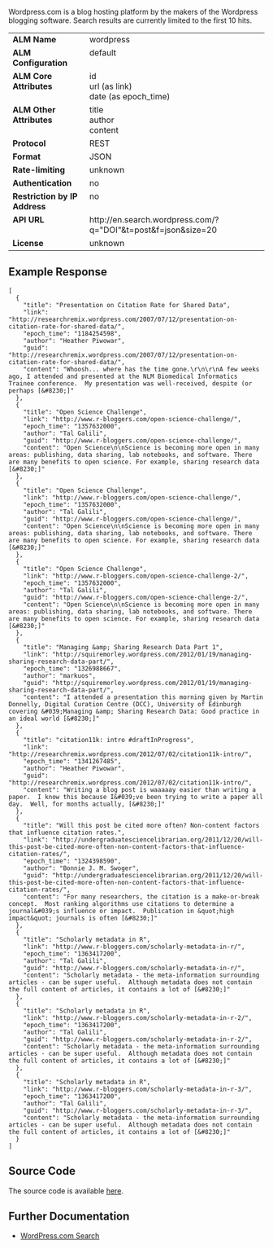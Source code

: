 Wordpress.com is a blog hosting platform by the makers of the Wordpress blogging software. Search results are currently limited to the first 10 hits.

<table width=100% border="0" cellspacing="0" cellpadding="0">
<tbody>
<tr>
<td valign="top" width=30%><strong>ALM Name</strong></td>
<td valign="top" width=70%>wordpress</td>
</tr>
<tr>
<td valign="top" width=20%><strong>ALM Configuration</strong></td>
<td valign="top" width=80%>default</td>
</tr>
<tr>
<td valign="top" width=20%><strong>ALM Core Attributes</strong></td>
<td valign="top" width=80%>id<br/>url (as link)<br/>date (as epoch_time)</td>
</tr>
<td valign="top" width=20%><strong>ALM Other Attributes</strong></td>
<td valign="top" width=80%>title<br/>author<br/>content</td>
</tr>
<tr>
<td valign="top" width=30%><strong>Protocol</strong></td>
<td valign="top" width=70%>REST</td>
</tr>
<tr>
<td valign="top" width=30%><strong>Format</strong></td>
<td valign="top" width=70%>JSON</td>
</tr>
<tr>
<td valign="top" width=20%><strong>Rate-limiting</strong></td>
<td valign="top" width=80%>unknown</td>
</tr>
<tr>
<td valign="top" width=20%><strong>Authentication</strong></td>
<td valign="top" width=80%>no</td>
</tr>
<tr>
<td valign="top" width=20%><strong>Restriction by IP Address</strong></td>
<td valign="top" width=80%>no</td>
</tr>
<tr>
<td valign="top" width=20%><strong>API URL</strong></td>
<td valign="top" width=80%>http://en.search.wordpress.com/?q="DOI"&t=post&f=json&size=20</td>
</tr>
<tr>
<td valign="top" width=20%><strong>License</strong></td>
<td valign="top" width=80%>unknown</td>
</tr>
</tbody>
</table>

## Example Response

    [
      {
        "title": "Presentation on Citation Rate for Shared Data",
        "link": "http://researchremix.wordpress.com/2007/07/12/presentation-on-citation-rate-for-shared-data/",
        "epoch_time": "1184254598",
        "author": "Heather Piwowar",
        "guid": "http://researchremix.wordpress.com/2007/07/12/presentation-on-citation-rate-for-shared-data/",
        "content": "Whoosh... where has the time gone.\r\n\r\nA few weeks ago, I attended and presented at the NLM Biomedical Informatics Trainee conference.  My presentation was well-received, despite (or perhaps [&#8230;]"
      },
      {
        "title": "Open Science Challenge",
        "link": "http://www.r-bloggers.com/open-science-challenge/",
        "epoch_time": "1357632000",
        "author": "Tal Galili",
        "guid": "http://www.r-bloggers.com/open-science-challenge/",
        "content": "Open Science\n\nScience is becoming more open in many areas: publishing, data sharing, lab notebooks, and software. There are many benefits to open science. For example, sharing research data [&#8230;]"
      },
      {
        "title": "Open Science Challenge",
        "link": "http://www.r-bloggers.com/open-science-challenge/",
        "epoch_time": "1357632000",
        "author": "Tal Galili",
        "guid": "http://www.r-bloggers.com/open-science-challenge/",
        "content": "Open Science\n\nScience is becoming more open in many areas: publishing, data sharing, lab notebooks, and software. There are many benefits to open science. For example, sharing research data [&#8230;]"
      },
      {
        "title": "Open Science Challenge",
        "link": "http://www.r-bloggers.com/open-science-challenge-2/",
        "epoch_time": "1357632000",
        "author": "Tal Galili",
        "guid": "http://www.r-bloggers.com/open-science-challenge-2/",
        "content": "Open Science\n\nScience is becoming more open in many areas: publishing, data sharing, lab notebooks, and software. There are many benefits to open science. For example, sharing research data [&#8230;]"
      },
      {
        "title": "Managing &amp; Sharing Research Data Part 1",
        "link": "http://squiremorley.wordpress.com/2012/01/19/managing-sharing-research-data-part/",
        "epoch_time": "1326988667",
        "author": "markuos",
        "guid": "http://squiremorley.wordpress.com/2012/01/19/managing-sharing-research-data-part/",
        "content": "I attended a presentation this morning given by Martin Donnelly, Digital Curation Centre (DCC), University of Edinburgh covering &#039;Managing &amp; Sharing Research Data: Good practice in an ideal world [&#8230;]"
      },
      {
        "title": "citation11k: intro #draftInProgress",
        "link": "http://researchremix.wordpress.com/2012/07/02/citation11k-intro/",
        "epoch_time": "1341267485",
        "author": "Heather Piwowar",
        "guid": "http://researchremix.wordpress.com/2012/07/02/citation11k-intro/",
        "content": "Writing a blog post is waaaaay easier than writing a paper.  I know this because I&#039;ve been trying to write a paper all day.  Well, for months actually, [&#8230;]"
      },
      {
        "title": "Will this post be cited more often? Non-content factors that influence citation rates.",
        "link": "http://undergraduatesciencelibrarian.org/2011/12/20/will-this-post-be-cited-more-often-non-content-factors-that-influence-citation-rates/",
        "epoch_time": "1324398590",
        "author": "Bonnie J. M. Swoger",
        "guid": "http://undergraduatesciencelibrarian.org/2011/12/20/will-this-post-be-cited-more-often-non-content-factors-that-influence-citation-rates/",
        "content": "For many researchers, the citation is a make-or-break concept.  Most ranking algorithms use citations to determine a journal&#039;s influence or impact.  Publication in &quot;high impact&quot; journals is often [&#8230;]"
      },
      {
        "title": "Scholarly metadata in R",
        "link": "http://www.r-bloggers.com/scholarly-metadata-in-r/",
        "epoch_time": "1363417200",
        "author": "Tal Galili",
        "guid": "http://www.r-bloggers.com/scholarly-metadata-in-r/",
        "content": "Scholarly metadata - the meta-information surrounding articles - can be super useful.  Although metadata does not contain the full content of articles, it contains a lot of [&#8230;]"
      },
      {
        "title": "Scholarly metadata in R",
        "link": "http://www.r-bloggers.com/scholarly-metadata-in-r-2/",
        "epoch_time": "1363417200",
        "author": "Tal Galili",
        "guid": "http://www.r-bloggers.com/scholarly-metadata-in-r-2/",
        "content": "Scholarly metadata - the meta-information surrounding articles - can be super useful.  Although metadata does not contain the full content of articles, it contains a lot of [&#8230;]"
      },
      {
        "title": "Scholarly metadata in R",
        "link": "http://www.r-bloggers.com/scholarly-metadata-in-r-3/",
        "epoch_time": "1363417200",
        "author": "Tal Galili",
        "guid": "http://www.r-bloggers.com/scholarly-metadata-in-r-3/",
        "content": "Scholarly metadata - the meta-information surrounding articles - can be super useful.  Although metadata does not contain the full content of articles, it contains a lot of [&#8230;]"
      }
    ]

## Source Code
The source code is available [here](https://github.com/articlemetrics/alm/blob/master/app/models/sources/wordpress.rb).

## Further Documentation
* [WordPress.com Search](http://en.support.wordpress.com/wordpresscom-search/)
